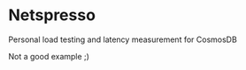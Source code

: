 Netspresso
==========

Personal load testing and latency measurement for CosmosDB

Not a good example ;)



